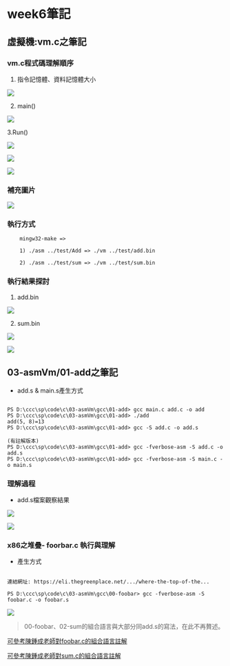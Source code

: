 # week6筆記

## 虛擬機:vm.c之筆記

### vm.c程式碼理解順序

1. 指令記憶體、資料記憶體大小

![](https://github.com/ayd0122344/sp108b/blob/master/week6/Image/vmM.png)

2. main()

![](https://github.com/ayd0122344/sp108b/blob/master/week6/Image/vmMain.png)

3.Run()

![](https://github.com/ayd0122344/sp108b/blob/master/week6/Image/vmRun1.png)

![](https://github.com/ayd0122344/sp108b/blob/master/week6/Image/vmRun2.png)

![](https://github.com/ayd0122344/sp108b/blob/master/week6/Image/vmRun3.png)

### 補充圖片

![](https://github.com/ayd0122344/sp108b/blob/master/week6/Image/syntax.jpg)

### 執行方式

```
    mingw32-make => 

    1) ./asm ../test/Add => ./vm ../test/add.bin

    2) ./asm ../test/sum => ./vm ../test/sum.bin
```

### 執行結果探討

1. add.bin

![](https://github.com/ayd0122344/sp108b/blob/master/week6/Image/addResult.png)

2. sum.bin

![](https://github.com/ayd0122344/sp108b/blob/master/week6/Image/sumResult.png)

![](https://github.com/ayd0122344/sp108b/blob/master/week6/Image/sumResult2.png)

## 03-asmVm/01-add之筆記

* add.s & main.s產生方式

```

PS D:\ccc\sp\code\c\03-asmVm\gcc\01-add> gcc main.c add.c -o add
PS D:\ccc\sp\code\c\03-asmVm\gcc\01-add> ./add
add(5, 8)=13
PS D:\ccc\sp\code\c\03-asmVm\gcc\01-add> gcc -S add.c -o add.s

(有註解版本)
PS D:\ccc\sp\code\c\03-asmVm\gcc\01-add> gcc -fverbose-asm -S add.c -o add.s
PS D:\ccc\sp\code\c\03-asmVm\gcc\01-add> gcc -fverbose-asm -S main.c -o main.s

```

### 理解過程

 - add.s檔案觀察結果

![](https://github.com/ayd0122344/sp108b/blob/master/week6/Image/addx86.png)

![](https://github.com/ayd0122344/sp108b/blob/master/week6/Image/addx86-2.png)

### x86之堆疊- foorbar.c 執行與理解

* 產生方式

```

連結網址: https://eli.thegreenplace.net/.../where-the-top-of-the...

PS D:\ccc\sp\code\c\03-asmVm\gcc\00-foobar> gcc -fverbose-asm -S foobar.c -o foobar.s

```
![](https://github.com/ayd0122344/sp108b/blob/master/week6/Image/x86stack.png)

> 00-foobar、02-sum的組合語言與大部分同add.s的寫法，在此不再贅述。

[可參考陳鍾成老師對foobar.c的組合語言註解](https://github.com/ccccourse/sp/tree/master/code/c/03-asmVm/asm/00-foobar)

[可參考陳鍾成老師對sum.c的組合語言註解](https://github.com/ccccourse/sp/tree/master/code/c/03-asmVm/asm/02-sum)
